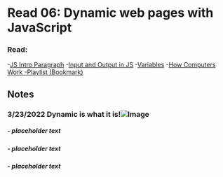 # Read 06: Dynamic web pages with JavaScript
### Read:
-[JS Intro Paragraph](https://developer.mozilla.org/en-US/docs/Web/JavaScript)
-[Input and Output in JS](https://code-maven.com/input-output-in-plain-javascript)
-[Variables](https://www.w3schools.com/js/js_variables.asp)
-[How Computers Work -Playlist (Bookmark)](https://www.youtube.com/playlist?list=PLzdnOPI1iJNcsRwJhvksEo1tJqjIqWbN-)



## Notes

### 3/23/2022 Dynamic is what it is!![Image](https://images.unsplash.com/photo-1502519144081-acca18599776?ixlib=rb-1.2.1&ixid=MnwxMjA3fDB8MHxwaG90by1wYWdlfHx8fGVufDB8fHx8&auto=format&fit=crop&w=1470&q=80)

##### - placeholder text
##### - placeholder text
##### - placeholder text
